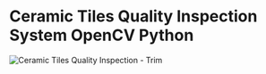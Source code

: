 # Ceramic Tiles Quality Inspection System OpenCV Python
![Ceramic Tiles Quality Inspection  - Trim](https://github.com/Adeen317/Ceramic_Quality_Inspection/assets/112985225/ee965c34-8469-4329-90e2-add041347d78)
